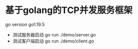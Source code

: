 # 基于golang的TCP并发服务框架
go version go1.19.5
- 测试服务器启动
go run ./demo/server.go
- 测试客户端启动
go run ./demo/client.go
